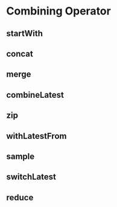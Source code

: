 # Combining Operator

## startWith

## concat

## merge

## combineLatest

## zip

## withLatestFrom

## sample

## switchLatest

## reduce

